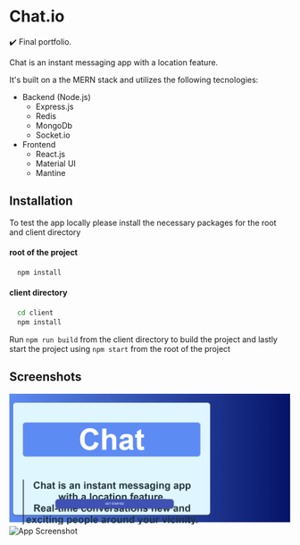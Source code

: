 # Chat.io

✔️ Final portfolio.

Chat is an instant messaging app with a location feature.

It's built on a the MERN stack and utilizes the following tecnologies:
* Backend (Node.js)
    * Express.js
    * Redis
    * MongoDb
    * Socket.io
* Frontend
    * React.js
    * Material UI
    * Mantine


## Installation

To test the app locally please install the necessary packages for the root and client directory

#### root of the project
```bash
  npm install
```
#### client directory
```bash
  cd client
  npm install
```

Run ``` npm run build ``` from the client directory to build the project and lastly start the project using ```npm start``` from the root of the project


## Screenshots 


![landing Screenshot](./landing.png)
![App Screenshot](./app.png)




  